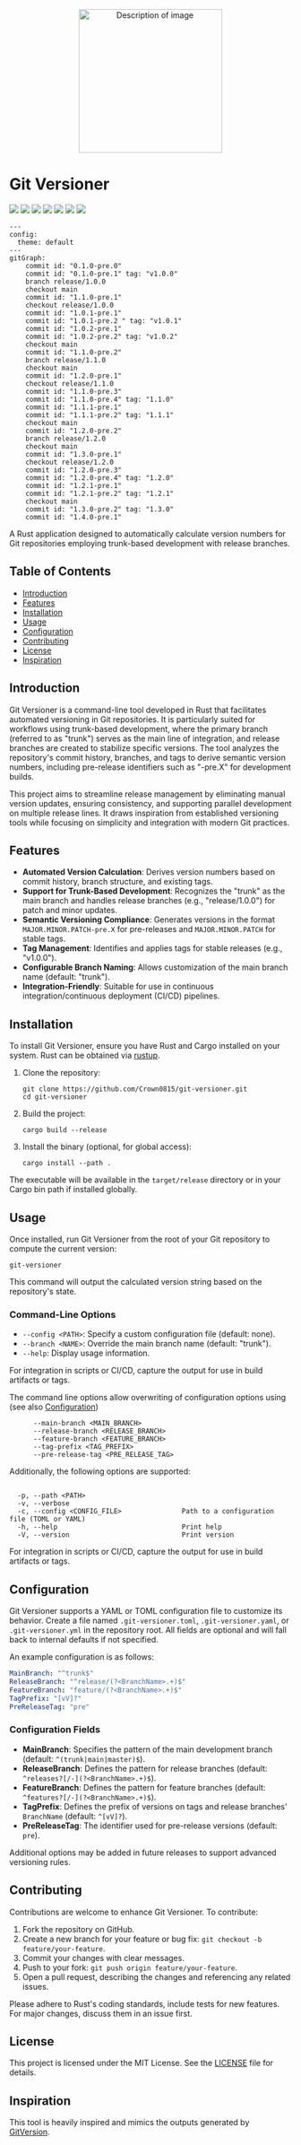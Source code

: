 <div align=center>
  <img src="logo.png" alt="Description of image" height="256">
</div>

# Git Versioner

[![](https://img.shields.io/badge/trunk--based-development-blue)](https://trunkbaseddevelopment.com/)
[![](https://img.shields.io/github/v/release/crown0815/git-versioner?style=flat&labelColor=1C2C2E&color=C96329&logo=GitHub&logoColor=white)](https://github.com/crown0815/git-versioner/releases)
[![](https://img.shields.io/github/actions/workflow/status/crown0815/git-versioner/rust.yml?style=flat&labelColor=1C2C2E&color=BEC5C9&logo=GitHub%20Actions&logoColor=BEC5C9)](https://github.com/crown0815/git-versioner/actions/workflows/rust.yml)
[![](https://img.shields.io/github/actions/workflow/status/crown0815/git-versioner/release.yml?style=flat&labelColor=1C2C2E&color=BEC5C9&logo=GitHub%20Actions&logoColor=BEC5C9&label=deploy)](https://github.com/crown0815/git-versioner/actions/workflows/release.yml)
[![](https://img.shields.io/github/issues/crown0815/git-versioner)](https://github.com/Crown0815/git-versioner/issues/)
[![](https://img.shields.io/github/license/crown0815/git-versioner)](https://github.com/Crown0815/git-versioner/blob/-/LICENSE.txt)
![](https://img.shields.io/github/downloads/crown0815/git-versioner/total)

```mermaid
---
config:
  theme: default
---
gitGraph:
    commit id: "0.1.0-pre.0"
    commit id: "0.1.0-pre.1" tag: "v1.0.0"
    branch release/1.0.0
    checkout main
    commit id: "1.1.0-pre.1"
    checkout release/1.0.0
    commit id: "1.0.1-pre.1"
    commit id: "1.0.1-pre.2 " tag: "v1.0.1"
    commit id: "1.0.2-pre.1"
    commit id: "1.0.2-pre.2" tag: "v1.0.2"
    checkout main
    commit id: "1.1.0-pre.2"
    branch release/1.1.0
    checkout main
    commit id: "1.2.0-pre.1"
    checkout release/1.1.0
    commit id: "1.1.0-pre.3"
    commit id: "1.1.0-pre.4" tag: "1.1.0"
    commit id: "1.1.1-pre.1"
    commit id: "1.1.1-pre.2" tag: "1.1.1"
    checkout main
    commit id: "1.2.0-pre.2"
    branch release/1.2.0
    checkout main
    commit id: "1.3.0-pre.1"
    checkout release/1.2.0
    commit id: "1.2.0-pre.3"
    commit id: "1.2.0-pre.4" tag: "1.2.0"
    commit id: "1.2.1-pre.1"
    commit id: "1.2.1-pre.2" tag: "1.2.1"
    checkout main
    commit id: "1.3.0-pre.2" tag: "1.3.0"
    commit id: "1.4.0-pre.1"
```

A Rust application designed to automatically calculate version numbers for Git repositories employing trunk-based development with release branches.

## Table of Contents

- [Introduction](#introduction)
- [Features](#features)
- [Installation](#installation)
- [Usage](#usage)
- [Configuration](#configuration)
- [Contributing](#contributing)
- [License](#license)
- [Inspiration](#inspiration)

## Introduction

Git Versioner is a command-line tool developed in Rust that facilitates automated versioning in Git repositories. 
It is particularly suited for workflows using trunk-based development, where the primary branch (referred to as "trunk") serves as the main line of integration, and release branches are created to stabilize specific versions.
The tool analyzes the repository's commit history, branches, and tags to derive semantic version numbers, including pre-release identifiers such as "-pre.X" for development builds.

This project aims to streamline release management by eliminating manual version updates, ensuring consistency, and supporting parallel development on multiple release lines.
It draws inspiration from established versioning tools while focusing on simplicity and integration with modern Git practices.

## Features

- **Automated Version Calculation**: Derives version numbers based on commit history, branch structure, and existing tags.
- **Support for Trunk-Based Development**: Recognizes the "trunk" as the main branch and handles release branches (e.g., "release/1.0.0") for patch and minor updates.
- **Semantic Versioning Compliance**: Generates versions in the format `MAJOR.MINOR.PATCH-pre.X` for pre-releases and `MAJOR.MINOR.PATCH` for stable tags.
- **Tag Management**: Identifies and applies tags for stable releases (e.g., "v1.0.0").
- **Configurable Branch Naming**: Allows customization of the main branch name (default: "trunk").
- **Integration-Friendly**: Suitable for use in continuous integration/continuous deployment (CI/CD) pipelines.

## Installation

To install Git Versioner, ensure you have Rust and Cargo installed on your system.
Rust can be obtained via [rustup](https://rustup.rs/).

1. Clone the repository:
   ```
   git clone https://github.com/Crown0815/git-versioner.git
   cd git-versioner
   ```

2. Build the project:
   ```
   cargo build --release
   ```

3. Install the binary (optional, for global access):
   ```
   cargo install --path .
   ```

The executable will be available in the `target/release` directory or in your Cargo bin path if installed globally.

## Usage

Once installed, run Git Versioner from the root of your Git repository to compute the current version:

```
git-versioner
```

This command will output the calculated version string based on the repository's state.

### Command-Line Options

- `--config <PATH>`: Specify a custom configuration file (default: none).
- `--branch <NAME>`: Override the main branch name (default: "trunk").
- `--help`: Display usage information.

For integration in scripts or CI/CD, capture the output for use in build artifacts or tags.

The command line options allow overwriting of configuration options using (see also [Configuration](#configuration))

```shell
      --main-branch <MAIN_BRANCH>          
      --release-branch <RELEASE_BRANCH>    
      --feature-branch <FEATURE_BRANCH>    
      --tag-prefix <TAG_PREFIX>            
      --pre-release-tag <PRE_RELEASE_TAG>  
```

Additionally, the following options are supported:

```shell

  -p, --path <PATH>                        
  -v, --verbose                            
  -c, --config <CONFIG_FILE>               Path to a configuration file (TOML or YAML)
  -h, --help                               Print help
  -V, --version                            Print version
```

For integration in scripts or CI/CD, capture the output for use in build artifacts or tags.

## Configuration

Git Versioner supports a YAML or TOML configuration file to customize its behavior. 
Create a file named `.git-versioner.toml`, `.git-versioner.yaml`, or `.git-versioner.yml` in the repository root.
All fields are optional and will fall back to internal defaults if not specified. 

An example configuration is as follows:

```yaml
MainBranch: "^trunk$"
ReleaseBranch: "^release/(?<BranchName>.+)$"
FeatureBranch: "feature/(?<BranchName>.+)$"
TagPrefix: "[vV]?"
PreReleaseTag: "pre"
```

### Configuration Fields
- **MainBranch**: Specifies the pattern of the main development branch (default: `^(trunk|main|master)$`).
- **ReleaseBranch**: Defines the pattern for release branches (default: `^releases?[/-](?<BranchName>.+)$`).
- **FeatureBranch**: Defines the pattern for feature branches (default: `^features?[/-](?<BranchName>.+)$`).
- **TagPrefix**: Defines the prefix of versions on tags and release branches' `BranchName` (default: `^[vV]?`).
- **PreReleaseTag**: The identifier used for pre-release versions (default: `pre`).

Additional options may be added in future releases to support advanced versioning rules.

## Contributing

Contributions are welcome to enhance Git Versioner.
To contribute:

1. Fork the repository on GitHub.
2. Create a new branch for your feature or bug fix: `git checkout -b feature/your-feature`.
3. Commit your changes with clear messages.
4. Push to your fork: `git push origin feature/your-feature`.
5. Open a pull request, describing the changes and referencing any related issues.

Please adhere to Rust's coding standards, include tests for new features.
For major changes, discuss them in an issue first.

## License

This project is licensed under the MIT License.
See the [LICENSE](LICENSE.txt) file for details.

## Inspiration

This tool is heavily inspired and mimics the outputs generated by [GitVersion](https://gitversion.net).
